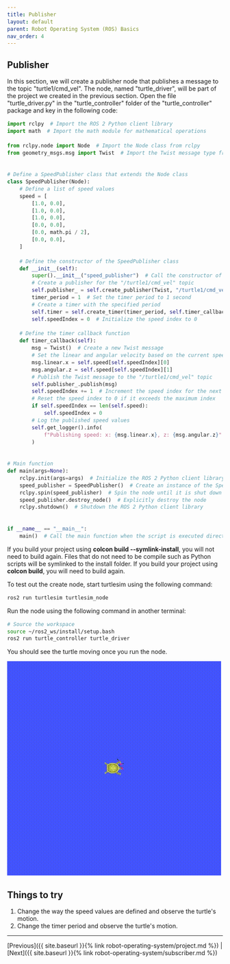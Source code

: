 ```yaml
---
title: Publisher
layout: default
parent: Robot Operating System (ROS) Basics
nav_order: 4
---
```


## Publisher

In this section, we will create a publisher node that publishes a message to the topic "turtle1/cmd_vel". The node, named "turtle_driver", will be part of the project we created in the previous section. Open the file "turtle_driver.py" in the "turtle_controller" folder of the "turtle_controller" package and key in the following code:

```python
import rclpy  # Import the ROS 2 Python client library
import math  # Import the math module for mathematical operations

from rclpy.node import Node  # Import the Node class from rclpy
from geometry_msgs.msg import Twist  # Import the Twist message type from geometry_msgs


# Define a SpeedPublisher class that extends the Node class
class SpeedPublisher(Node):
    # Define a list of speed values
    speed = [
        [1.0, 0.0],
        [1.0, 0.0],
        [1.0, 0.0],
        [0.0, 0.0],
        [0.0, math.pi / 2],
        [0.0, 0.0],
    ]

    # Define the constructor of the SpeedPublisher class
    def __init__(self):
        super().__init__("speed_publisher")  # Call the constructor of the Node class
        # Create a publisher for the "/turtle1/cmd_vel" topic
        self.publisher_ = self.create_publisher(Twist, "/turtle1/cmd_vel", 10)
        timer_period = 1  # Set the timer period to 1 second
        # Create a timer with the specified period
        self.timer = self.create_timer(timer_period, self.timer_callback)
        self.speedIndex = 0  # Initialize the speed index to 0

    # Define the timer callback function
    def timer_callback(self):
        msg = Twist()  # Create a new Twist message
        # Set the linear and angular velocity based on the current speed index
        msg.linear.x = self.speed[self.speedIndex][0]
        msg.angular.z = self.speed[self.speedIndex][1]
        # Publish the Twist message to the "/turtle1/cmd_vel" topic
        self.publisher_.publish(msg)
        self.speedIndex += 1  # Increment the speed index for the next iteration
        # Reset the speed index to 0 if it exceeds the maximum index
        if self.speedIndex == len(self.speed):
            self.speedIndex = 0
        # Log the published speed values
        self.get_logger().info(
            f"Publishing speed: x: {msg.linear.x}, z: {msg.angular.z}"
        )


# Main function
def main(args=None):
    rclpy.init(args=args)  # Initialize the ROS 2 Python client library
    speed_publisher = SpeedPublisher()  # Create an instance of the SpeedPublisher class
    rclpy.spin(speed_publisher)  # Spin the node until it is shut down
    speed_publisher.destroy_node()  # Explicitly destroy the node
    rclpy.shutdown()  # Shutdown the ROS 2 Python client library


if __name__ == "__main__":
    main()  # Call the main function when the script is executed directly
```

If you build your project using **colcon build --symlink-install**, you will not need to build again. Files that do not need to be compile such as Python scripts will be symlinked to the install folder. If you build your project using **colcon build**, you will need to build again.

To test out the create node, start turtlesim using the following command:

```bash
ros2 run turtlesim turtlesim_node
```

Run the node using the following command in another terminal:

```bash
# Source the workspace
source ~/ros2_ws/install/setup.bash
ros2 run turtle_controller turtle_driver
```

You should see the turtle moving once you run the node.

![Turtle motion](/assets/images/ros/publisher/turtle.gif)

## Things to try

1. Change the way the speed values are defined and observe the turtle's motion.
2. Change the timer period and observe the turtle's motion.

---

[Previous]({{ site.baseurl }}{% link robot-operating-system/project.md %}) | [Next]({{ site.baseurl }}{% link robot-operating-system/subscriber.md %})
